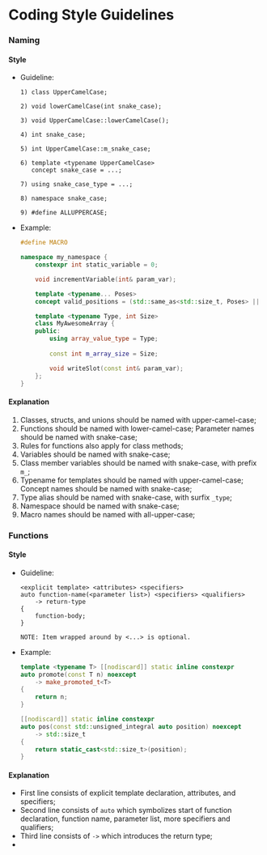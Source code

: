 # Coding Style Guidelines


### Naming
#### Style
* Guideline:
    ```
    1) class UpperCamelCase;

    2) void lowerCamelCase(int snake_case);

    3) void UpperCamelCase::lowerCamelCase();

    4) int snake_case;

    5) int UpperCamelCase::m_snake_case;

    6) template <typename UpperCamelCase>
       concept snake_case = ...;

    7) using snake_case_type = ...;

    8) namespace snake_case;

    9) #define ALLUPPERCASE;
    ```
* Example:
    ```cpp
    #define MACRO

    namespace my_namespace {
        constexpr int static_variable = 0;

        void incrementVariable(int& param_var);

        template <typename... Poses>
        concept valid_positions = (std::same_as<std::size_t, Poses> || ...);

        template <typename Type, int Size>
        class MyAwesomeArray {
        public:
            using array_value_type = Type;
            
            const int m_array_size = Size;

            void writeSlot(const int& param_var);
        };
    }
    ```
#### Explanation
1. Classes, structs, and unions should be named with upper-camel-case;
2. Functions should be named with lower-camel-case; Parameter names should be named with snake-case;
3. Rules for functions also apply for class methods;
4. Variables should be named with snake-case;
5. Class member variables should be named with snake-case, with prefix `m_`;
6. Typename for templates should be named with upper-camel-case; Concept names should be named with snake-case;
7. Type alias should be named with snake-case, with surfix `_type`;
8. Namespace should be named with snake-case;
9. Macro names should be named with all-upper-case;


### Functions
#### Style
* Guideline:
    ```
    <explicit template> <attributes> <specifiers>
    auto function-name(<parameter list>) <specifiers> <qualifiers>
        -> return-type
    {
        function-body;
    }

    NOTE: Item wrapped around by <...> is optional.
    ```
* Example:
    ```cpp
    template <typename T> [[nodiscard]] static inline constexpr
    auto promote(const T n) noexcept
        -> make_promoted_t<T>
    {
        return n;
    }
    ```
    ```cpp
    [[nodiscard]] static inline constexpr
    auto pos(const std::unsigned_integral auto position) noexcept
        -> std::size_t
    {
        return static_cast<std::size_t>(position);
    }
    ```
#### Explanation
* First line consists of explicit template declaration, attributes, and specifiers;
* Second line consists of `auto` which symbolizes start of function declaration, function name, parameter list, more specifiers and qualifiers;
* Third line consists of `->` which introduces the return type;
* 